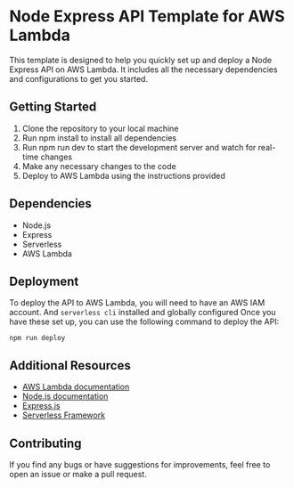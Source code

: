 # Node Express API Template for AWS Lambda

This template is designed to help you quickly set up and deploy a Node Express API on AWS Lambda. It includes all the necessary dependencies and configurations to get you started.

## Getting Started

1. Clone the repository to your local machine
2. Run npm install to install all dependencies
3. Run npm run dev to start the development server and watch for real-time changes
4. Make any necessary changes to the code
5. Deploy to AWS Lambda using the instructions provided

## Dependencies

- Node.js
- Express
- Serverless
- AWS Lambda

## Deployment

To deploy the API to AWS Lambda, you will need to have an AWS IAM account. And `serverless cli` installed and globally configured Once you have these set up, you can use the following command to deploy the API:

```shell
npm run deploy
```

## Additional Resources

- [AWS Lambda documentation](https://aws.amazon.com/lambda/)
- [Node.js documentation](https://nodejs.org/en/docs/)
- [Express.js](https://expressjs.com/)
- [Serverless Framework](https://www.serverless.com/)

## Contributing

If you find any bugs or have suggestions for improvements, feel free to open an issue or make a pull request.
